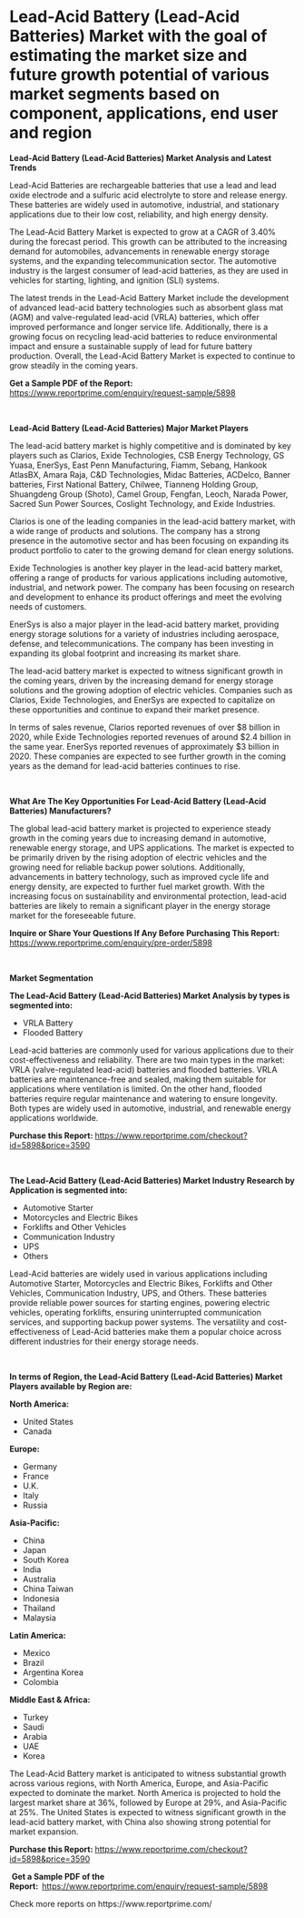 <p><h1>Lead-Acid Battery (Lead-Acid Batteries) Market with the goal of estimating the market size and future growth potential of various market segments based on component, applications, end user and region</h1></p><p><strong>Lead-Acid Battery (Lead-Acid Batteries) Market Analysis and Latest Trends</strong></p>
<p><p>Lead-Acid Batteries are rechargeable batteries that use a lead and lead oxide electrode and a sulfuric acid electrolyte to store and release energy. These batteries are widely used in automotive, industrial, and stationary applications due to their low cost, reliability, and high energy density.</p><p>The Lead-Acid Battery Market is expected to grow at a CAGR of 3.40% during the forecast period. This growth can be attributed to the increasing demand for automobiles, advancements in renewable energy storage systems, and the expanding telecommunication sector. The automotive industry is the largest consumer of lead-acid batteries, as they are used in vehicles for starting, lighting, and ignition (SLI) systems.</p><p>The latest trends in the Lead-Acid Battery Market include the development of advanced lead-acid battery technologies such as absorbent glass mat (AGM) and valve-regulated lead-acid (VRLA) batteries, which offer improved performance and longer service life. Additionally, there is a growing focus on recycling lead-acid batteries to reduce environmental impact and ensure a sustainable supply of lead for future battery production. Overall, the Lead-Acid Battery Market is expected to continue to grow steadily in the coming years.</p></p>
<p><strong>Get a Sample PDF of the Report:&nbsp;</strong> <a href="https://www.reportprime.com/enquiry/request-sample/5898">https://www.reportprime.com/enquiry/request-sample/5898</a></p>
<p>&nbsp;</p>
<p><strong>Lead-Acid Battery (Lead-Acid Batteries) Major Market Players</strong></p>
<p><p>The lead-acid battery market is highly competitive and is dominated by key players such as Clarios, Exide Technologies, CSB Energy Technology, GS Yuasa, EnerSys, East Penn Manufacturing, Fiamm, Sebang, Hankook AtlasBX, Amara Raja, C&D Technologies, Midac Batteries, ACDelco, Banner batteries, First National Battery, Chilwee, Tianneng Holding Group, Shuangdeng Group (Shoto), Camel Group, Fengfan, Leoch, Narada Power, Sacred Sun Power Sources, Coslight Technology, and Exide Industries.</p><p>Clarios is one of the leading companies in the lead-acid battery market, with a wide range of products and solutions. The company has a strong presence in the automotive sector and has been focusing on expanding its product portfolio to cater to the growing demand for clean energy solutions.</p><p>Exide Technologies is another key player in the lead-acid battery market, offering a range of products for various applications including automotive, industrial, and network power. The company has been focusing on research and development to enhance its product offerings and meet the evolving needs of customers.</p><p>EnerSys is also a major player in the lead-acid battery market, providing energy storage solutions for a variety of industries including aerospace, defense, and telecommunications. The company has been investing in expanding its global footprint and increasing its market share.</p><p>The lead-acid battery market is expected to witness significant growth in the coming years, driven by the increasing demand for energy storage solutions and the growing adoption of electric vehicles. Companies such as Clarios, Exide Technologies, and EnerSys are expected to capitalize on these opportunities and continue to expand their market presence.</p><p>In terms of sales revenue, Clarios reported revenues of over $8 billion in 2020, while Exide Technologies reported revenues of around $2.4 billion in the same year. EnerSys reported revenues of approximately $3 billion in 2020. These companies are expected to see further growth in the coming years as the demand for lead-acid batteries continues to rise.</p></p>
<p>&nbsp;</p>
<p><strong>What Are The Key Opportunities For Lead-Acid Battery (Lead-Acid Batteries) Manufacturers?</strong></p>
<p><p>The global lead-acid battery market is projected to experience steady growth in the coming years due to increasing demand in automotive, renewable energy storage, and UPS applications. The market is expected to be primarily driven by the rising adoption of electric vehicles and the growing need for reliable backup power solutions. Additionally, advancements in battery technology, such as improved cycle life and energy density, are expected to further fuel market growth. With the increasing focus on sustainability and environmental protection, lead-acid batteries are likely to remain a significant player in the energy storage market for the foreseeable future.</p></p>
<p><strong>Inquire or Share Your Questions If Any Before Purchasing This Report:</strong> <a href="https://www.reportprime.com/enquiry/pre-order/5898">https://www.reportprime.com/enquiry/pre-order/5898</a></p>
<p>&nbsp;</p>
<p><strong>Market Segmentation</strong></p>
<p><strong>The Lead-Acid Battery (Lead-Acid Batteries) Market Analysis by types is segmented into:</strong></p>
<p><ul><li>VRLA Battery</li><li>Flooded Battery</li></ul></p>
<p><p>Lead-acid batteries are commonly used for various applications due to their cost-effectiveness and reliability. There are two main types in the market: VRLA (valve-regulated lead-acid) batteries and flooded batteries. VRLA batteries are maintenance-free and sealed, making them suitable for applications where ventilation is limited. On the other hand, flooded batteries require regular maintenance and watering to ensure longevity. Both types are widely used in automotive, industrial, and renewable energy applications worldwide.</p></p>
<p><strong>Purchase this Report:&nbsp;</strong><a href="https://www.reportprime.com/checkout?id=5898&price=3590">https://www.reportprime.com/checkout?id=5898&price=3590</a></p>
<p>&nbsp;</p>
<p><strong>The Lead-Acid Battery (Lead-Acid Batteries) Market Industry Research by Application is segmented into:</strong></p>
<p><ul><li>Automotive Starter</li><li>Motorcycles and Electric Bikes</li><li>Forklifts and Other Vehicles</li><li>Communication Industry</li><li>UPS</li><li>Others</li></ul></p>
<p><p>Lead-Acid batteries are widely used in various applications including Automotive Starter, Motorcycles and Electric Bikes, Forklifts and Other Vehicles, Communication Industry, UPS, and Others. These batteries provide reliable power sources for starting engines, powering electric vehicles, operating forklifts, ensuring uninterrupted communication services, and supporting backup power systems. The versatility and cost-effectiveness of Lead-Acid batteries make them a popular choice across different industries for their energy storage needs.</p></p>
<p>&nbsp;</p>
<p><strong>In terms of Region, the Lead-Acid Battery (Lead-Acid Batteries) Market Players available by Region are:</strong></p>
<p>
    <p> <strong> North America: </strong>
        <ul>
            <li>United States</li>
            <li>Canada</li>
        </ul>
        </p> 
    <p> <strong> Europe: </strong>
        <ul>
            <li>Germany</li>
            <li>France</li>
            <li>U.K.</li>
            <li>Italy</li>
            <li>Russia</li>
        </ul>
        </p> 
    <p> <strong> Asia-Pacific: </strong>
        <ul>
            <li>China</li>
            <li>Japan</li>
            <li>South Korea</li>
            <li>India</li>
            <li>Australia</li>
            <li>China Taiwan</li>
            <li>Indonesia</li>
            <li>Thailand</li>
            <li>Malaysia</li>
        </ul>
        </p> 
    <p> <strong> Latin America: </strong>
        <ul>
            <li>Mexico</li>
            <li>Brazil</li>
            <li>Argentina Korea</li>
            <li>Colombia</li>
        </ul>
        </p> 
    <p> <strong> Middle East & Africa: </strong>
        <ul>
            <li>Turkey</li>
            <li>Saudi</li>
            <li>Arabia</li>
            <li>UAE</li>
            <li>Korea</li>
        </ul>
    </p>
    </p>
<p><p>The Lead-Acid Battery market is anticipated to witness substantial growth across various regions, with North America, Europe, and Asia-Pacific expected to dominate the market. North America is projected to hold the largest market share at 36%, followed by Europe at 29%, and Asia-Pacific at 25%. The United States is expected to witness significant growth in the lead-acid battery market, with China also showing strong potential for market expansion.</p></p>
<p><strong>Purchase this Report: </strong><a href="https://www.reportprime.com/checkout?id=5898&price=3590">https://www.reportprime.com/checkout?id=5898&price=3590</a></p>
<p>&nbsp;<strong>Get a Sample PDF of the Report:&nbsp;&nbsp;</strong><a href="https://www.reportprime.com/enquiry/request-sample/5898">https://www.reportprime.com/enquiry/request-sample/5898</a></p>
<p><strong></strong></p>
<p>Check more reports on https://www.reportprime.com/</p>